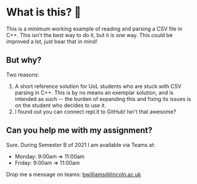 # What is this? 🤔
This is a minimum working example of reading and parsing a CSV file in C++. This isn't the best way to do it, but it is one way. This could be improved a lot, just bear that in mind!

## But why?
Two reasons:

1. A short reference solution for UoL students who are stuck with CSV parsing in C++. This is by no means an exemplar solution, and is intended as such -- the burden of expanding this and fixing its issues is on the student who decides to use it.
2. I found out you can connect repl.it to GitHub! Isn't that awesome?

## Can you help me with my assignment?
Sure. During Semester B of 2021 I am available via Teams at:
- Monday: 9:00am => 11:00am
- Friday: 9:00am => 11:00am

Drop me a message on teams: bwilliams@lincoln.ac.uk